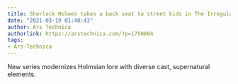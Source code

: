 ```yaml
---
title: Sherlock Holmes takes a back seat to street kids in The Irregulars trailer
date: "2021-03-19 01:40:43"
author: Ars Technica
authorlink: https://arstechnica.com/?p=1750804
tags:
- Ars-Technica
---
```

New series modernizes Holmsian lore with diverse cast, supernatural elements.